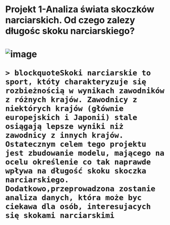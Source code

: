 <h1>Projekt 1-Analiza świata skoczków narciarskich. Od czego zalezy długośc skoku narciarskiego?<h1>
  

  ![image](https://user-images.githubusercontent.com/98030977/162328875-f9bb9510-6178-47c6-bfbc-9a5258b026b8.png)

	> blockquoteSkoki narciarskie to sport, któty charakteryzuje się rozbieżnością w wynikach zawodników z różnych krajów. Zawodnicy z niektórych krajów (głównie europejskich i Japonii) stale osiągają lepsze wyniki niż zawodnicy z innych krajów. Ostatecznym celem tego projektu jest zbudowanie modelu, mającego na ocelu określenie co tak naprawde wpływa na długość skoku skoczka narciarskiego. Dodatkowo,przeprowadzona zostanie analiza danych, która może byc ciekawa dla osób, interesujacych się skokami narciarskimi
